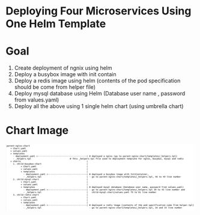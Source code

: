# Deploying Four Microservices Using One Helm Template

# Goal 

1) Create deployment of ngnix using helm
2) Deploy a busybox image with init contain
3) Deploy a redis image using helm (contents of the pod specification should be come from helper file)
4) Deploy mysql database using Helm (Database user name , password from values.yaml)
5) Deploy all the above using 1 single helm chart (using umbrella chart)

# Chart Image

![Chart Image](Chart_image.png)
